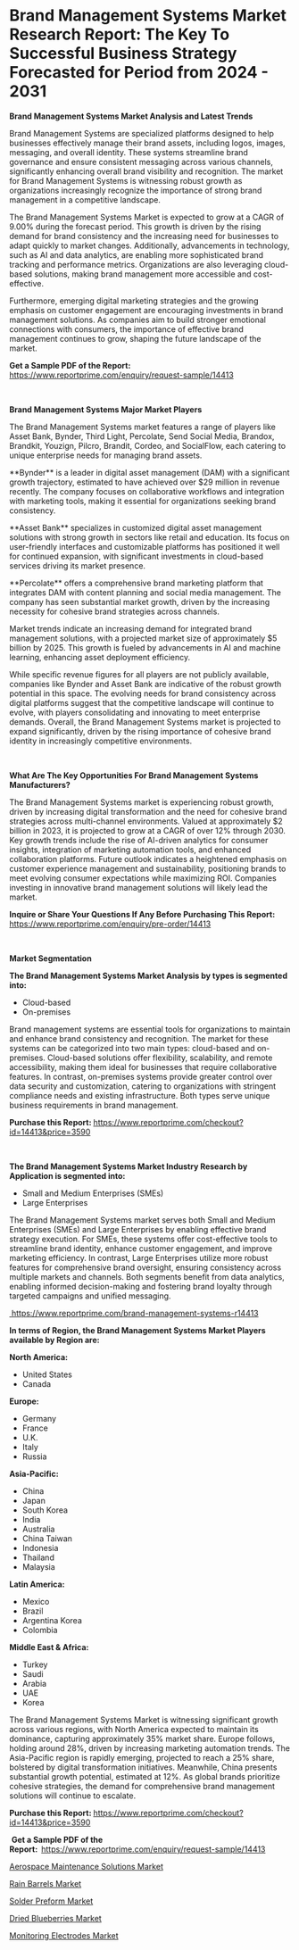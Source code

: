 <p><h1>Brand Management Systems Market Research Report: The Key To Successful Business Strategy Forecasted for Period from 2024 - 2031</h1></p><p><strong>Brand Management Systems Market Analysis and Latest Trends</strong></p>
<p><p>Brand Management Systems are specialized platforms designed to help businesses effectively manage their brand assets, including logos, images, messaging, and overall identity. These systems streamline brand governance and ensure consistent messaging across various channels, significantly enhancing overall brand visibility and recognition. The market for Brand Management Systems is witnessing robust growth as organizations increasingly recognize the importance of strong brand management in a competitive landscape.</p><p>The Brand Management Systems Market is expected to grow at a CAGR of 9.00% during the forecast period. This growth is driven by the rising demand for brand consistency and the increasing need for businesses to adapt quickly to market changes. Additionally, advancements in technology, such as AI and data analytics, are enabling more sophisticated brand tracking and performance metrics. Organizations are also leveraging cloud-based solutions, making brand management more accessible and cost-effective. </p><p>Furthermore, emerging digital marketing strategies and the growing emphasis on customer engagement are encouraging investments in brand management solutions. As companies aim to build stronger emotional connections with consumers, the importance of effective brand management continues to grow, shaping the future landscape of the market.</p></p>
<p><strong>Get a Sample PDF of the Report:&nbsp;</strong> <a href="https://www.reportprime.com/enquiry/request-sample/14413">https://www.reportprime.com/enquiry/request-sample/14413</a></p>
<p>&nbsp;</p>
<p><strong>Brand Management Systems Major Market Players</strong></p>
<p><p>The Brand Management Systems market features a range of players like Asset Bank, Bynder, Third Light, Percolate, Send Social Media, Brandox, Brandkit, Youzign, Pilcro, Brandit, Cordeo, and SocialFlow, each catering to unique enterprise needs for managing brand assets.</p><p>**Bynder** is a leader in digital asset management (DAM) with a significant growth trajectory, estimated to have achieved over $29 million in revenue recently. The company focuses on collaborative workflows and integration with marketing tools, making it essential for organizations seeking brand consistency.</p><p>**Asset Bank** specializes in customized digital asset management solutions with strong growth in sectors like retail and education. Its focus on user-friendly interfaces and customizable platforms has positioned it well for continued expansion, with significant investments in cloud-based services driving its market presence.</p><p>**Percolate** offers a comprehensive brand marketing platform that integrates DAM with content planning and social media management. The company has seen substantial market growth, driven by the increasing necessity for cohesive brand strategies across channels. </p><p>Market trends indicate an increasing demand for integrated brand management solutions, with a projected market size of approximately $5 billion by 2025. This growth is fueled by advancements in AI and machine learning, enhancing asset deployment efficiency.</p><p>While specific revenue figures for all players are not publicly available, companies like Bynder and Asset Bank are indicative of the robust growth potential in this space. The evolving needs for brand consistency across digital platforms suggest that the competitive landscape will continue to evolve, with players consolidating and innovating to meet enterprise demands. Overall, the Brand Management Systems market is projected to expand significantly, driven by the rising importance of cohesive brand identity in increasingly competitive environments.</p></p>
<p>&nbsp;</p>
<p><strong>What Are The Key Opportunities For Brand Management Systems Manufacturers?</strong></p>
<p><p>The Brand Management Systems market is experiencing robust growth, driven by increasing digital transformation and the need for cohesive brand strategies across multi-channel environments. Valued at approximately $2 billion in 2023, it is projected to grow at a CAGR of over 12% through 2030. Key growth trends include the rise of AI-driven analytics for consumer insights, integration of marketing automation tools, and enhanced collaboration platforms. Future outlook indicates a heightened emphasis on customer experience management and sustainability, positioning brands to meet evolving consumer expectations while maximizing ROI. Companies investing in innovative brand management solutions will likely lead the market.</p></p>
<p><strong>Inquire or Share Your Questions If Any Before Purchasing This Report:</strong> <a href="https://www.reportprime.com/enquiry/pre-order/14413">https://www.reportprime.com/enquiry/pre-order/14413</a></p>
<p>&nbsp;</p>
<p><strong>Market Segmentation</strong></p>
<p><strong>The Brand Management Systems Market Analysis by types is segmented into:</strong></p>
<p><ul><li>Cloud-based</li><li>On-premises</li></ul></p>
<p><p>Brand management systems are essential tools for organizations to maintain and enhance brand consistency and recognition. The market for these systems can be categorized into two main types: cloud-based and on-premises. Cloud-based solutions offer flexibility, scalability, and remote accessibility, making them ideal for businesses that require collaborative features. In contrast, on-premises systems provide greater control over data security and customization, catering to organizations with stringent compliance needs and existing infrastructure. Both types serve unique business requirements in brand management.</p></p>
<p><strong>Purchase this Report:&nbsp;</strong><a href="https://www.reportprime.com/checkout?id=14413&price=3590">https://www.reportprime.com/checkout?id=14413&price=3590</a></p>
<p>&nbsp;</p>
<p><strong>The Brand Management Systems Market Industry Research by Application is segmented into:</strong></p>
<p><ul><li>Small and Medium Enterprises (SMEs)</li><li>Large Enterprises</li></ul></p>
<p><p>The Brand Management Systems market serves both Small and Medium Enterprises (SMEs) and Large Enterprises by enabling effective brand strategy execution. For SMEs, these systems offer cost-effective tools to streamline brand identity, enhance customer engagement, and improve marketing efficiency. In contrast, Large Enterprises utilize more robust features for comprehensive brand oversight, ensuring consistency across multiple markets and channels. Both segments benefit from data analytics, enabling informed decision-making and fostering brand loyalty through targeted campaigns and unified messaging.</p></p>
<p><a href="https://www.reportprime.com/brand-management-systems-r14413">&nbsp;https://www.reportprime.com/brand-management-systems-r14413</a></p>
<p><strong>In terms of Region, the Brand Management Systems Market Players available by Region are:</strong></p>
<p>
    <p> <strong> North America: </strong>
        <ul>
            <li>United States</li>
            <li>Canada</li>
        </ul>
        </p> 
    <p> <strong> Europe: </strong>
        <ul>
            <li>Germany</li>
            <li>France</li>
            <li>U.K.</li>
            <li>Italy</li>
            <li>Russia</li>
        </ul>
        </p> 
    <p> <strong> Asia-Pacific: </strong>
        <ul>
            <li>China</li>
            <li>Japan</li>
            <li>South Korea</li>
            <li>India</li>
            <li>Australia</li>
            <li>China Taiwan</li>
            <li>Indonesia</li>
            <li>Thailand</li>
            <li>Malaysia</li>
        </ul>
        </p> 
    <p> <strong> Latin America: </strong>
        <ul>
            <li>Mexico</li>
            <li>Brazil</li>
            <li>Argentina Korea</li>
            <li>Colombia</li>
        </ul>
        </p> 
    <p> <strong> Middle East & Africa: </strong>
        <ul>
            <li>Turkey</li>
            <li>Saudi</li>
            <li>Arabia</li>
            <li>UAE</li>
            <li>Korea</li>
        </ul>
    </p>
    </p>
<p><p>The Brand Management Systems Market is witnessing significant growth across various regions, with North America expected to maintain its dominance, capturing approximately 35% market share. Europe follows, holding around 28%, driven by increasing marketing automation trends. The Asia-Pacific region is rapidly emerging, projected to reach a 25% share, bolstered by digital transformation initiatives. Meanwhile, China presents substantial growth potential, estimated at 12%. As global brands prioritize cohesive strategies, the demand for comprehensive brand management solutions will continue to escalate.</p></p>
<p><strong>Purchase this Report: </strong><a href="https://www.reportprime.com/checkout?id=14413&price=3590">https://www.reportprime.com/checkout?id=14413&price=3590</a></p>
<p>&nbsp;<strong>Get a Sample PDF of the Report:&nbsp;&nbsp;</strong><a href="https://www.reportprime.com/enquiry/request-sample/14413">https://www.reportprime.com/enquiry/request-sample/14413</a></p>
<p><strong></strong></p>
<p><p><a href="https://github.com/WillieWoodard/Market-Research-Report-List-6/blob/main/aerospace-maintenance-solutions-market.md">Aerospace Maintenance Solutions Market</a></p><p><a href="https://medium.com/@danibram100_64069/the-rain-barrels-industry-analysis-report-offers-a-comprehensive-and-current-examination-of-the-3ffbecdb6e1a">Rain Barrels Market</a></p><p><a href="https://issuu.com/reportprime-2/docs/solder-preform-market-size-2030.ppt_925b51f0267cdd">Solder Preform Market</a></p><p><a href="https://www.linkedin.com/pulse/global-dried-blueberries-industry-analysis-share-growth-fah1e?trackingId=giKLptpCQuyIHYmzExkuYQ%3D%3D">Dried Blueberries Market</a></p><p><a href="https://www.linkedin.com/pulse/booming-monitoring-electrodes-market-sector-analysis-growth-jo8je?trackingId=PwRd%2B5F5SS6g%2FQvfnwUZjQ%3D%3D">Monitoring Electrodes Market</a></p></p>